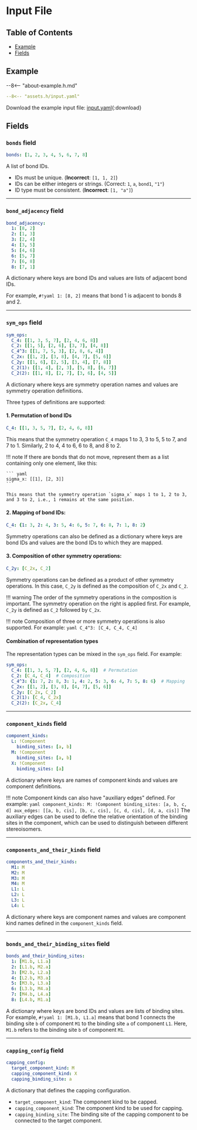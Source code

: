 # Input File

## Table of Contents

- [Example](#example)
- [Fields](#fields)

## Example

--8<-- "about-example.h.md"

``` yaml title="input.yaml"
--8<-- "assets.h/input.yaml"
```

Download the example input file: [input.yaml](assets.h/input.yaml){:download}

## Fields

### `bonds` field

``` yaml
bonds: [1, 2, 3, 4, 5, 6, 7, 8]
```

A list of bond IDs.

- IDs must be unique. (**Incorrect**: `[1, 1, 2]`)
- IDs can be either integers or strings. (Correct: `1`, `a`, `bond1`, `"1"`)
- ID type must be consistent. (**Incorrect**: `[1, "a"]`)

---
### `bond_adjacency` field

``` yaml
bond_adjacency:
  1: [8, 2]
  2: [1, 3]
  3: [2, 4]
  4: [3, 5]
  5: [4, 6]
  6: [5, 7]
  7: [6, 8]
  8: [7, 1]
```

A dictionary where keys are bond IDs and values are lists of adjacent bond IDs.

For example, `#!yaml 1: [8, 2]` means that bond 1 is adjacent to bonds 8 and 2.

---
### `sym_ops` field

``` yaml
sym_ops:
  C_4: [[1, 3, 5, 7], [2, 4, 6, 8]]
  C_2: [[1, 5], [2, 6], [3, 7], [4, 8]]
  C_4^3: [[1, 7, 5, 3], [2, 8, 6, 4]]
  C_2x: [[1, 2], [3, 8], [4, 7], [5, 6]]
  C_2y: [[1, 6], [2, 5], [3, 4], [7, 8]]
  C_2(1): [[1, 4], [2, 3], [5, 8], [6, 7]]
  C_2(2): [[1, 8], [2, 7], [3, 6], [4, 5]]
```

A dictionary where keys are symmetry operation names and values are symmetry operation definitions.

Three types of definitions are supported:

#### 1. Permutation of bond IDs
``` yaml
C_4: [[1, 3, 5, 7], [2, 4, 6, 8]]
```
This means that the symmetry operation `C_4` maps 1 to 3, 3 to 5, 5 to 7, and 7 to 1. Similarly, 2 to 4, 4 to 6, 6 to 8, and 8 to 2.

!!! note
    If there are bonds that do not move, represent them as a list containing only one element, like this:

    ``` yaml
    sigma_x: [[1], [2, 3]]
    ```

    This means that the symmetry operation `sigma_x` maps 1 to 1, 2 to 3, and 3 to 2, i.e., 1 remains at the same position.

#### 2. Mapping of bond IDs: 
``` yaml
C_4: {1: 3, 2: 4, 3: 5, 4: 6, 5: 7, 6: 8, 7: 1, 8: 2}
```

Symmetry operations can also be defined as a dictionary where keys are bond IDs and values are the bond IDs to which they are mapped.

#### 3. Composition of other symmetry operations: 
``` yaml
C_2y: [C_2x, C_2]
```

Symmetry operations can be defined as a product of other symmetry operations. In this case, `C_2y` is defined as the composition of `C_2x` and `C_2`.

!!! warning
    The order of the symmetry operations in the composition is important. The symmetry operation on the right is applied first. For example, `C_2y` is defined as `C_2` followed by `C_2x`.

!!! note
    Composition of three or more symmetry operations is also supported. For example:
    ``` yaml
    C_4^3: [C_4, C_4, C_4]
    ```

#### Combination of representation types

The representation types can be mixed in the `sym_ops` field. For example:
``` yaml
sym_ops:
  C_4: [[1, 3, 5, 7], [2, 4, 6, 8]]  # Permutation
  C_2: [C_4, C_4]  # Composition
  C_4^3: {1: 7, 2: 8, 3: 1, 4: 2, 5: 3, 6: 4, 7: 5, 8: 6}  # Mapping
  C_2x: [[1, 2], [3, 8], [4, 7], [5, 6]]
  C_2y: [C_2x, C_2]
  C_2(1): [C_4, C_2x]
  C_2(2): [C_2x, C_4]
```

---
### `component_kinds` field

``` yaml
component_kinds:
  L: !Component
    binding_sites: [a, b]
  M: !Component
    binding_sites: [a, b]
  X: !Component
    binding_sites: [a]
```

A dictionary where keys are names of component kinds and values are component definitions.

!!! note
    Component kinds can also have "auxiliary edges" defined. For example:
    ``` yaml
    component_kinds:
      M: !Component
        binding_sites: [a, b, c, d]
        aux_edges: [[a, b, cis], [b, c, cis], [c, d, cis], [d, a, cis]]
    ```
    The auxiliary edges can be used to define the relative orientation of the binding sites in the component, which can be used to distinguish between different stereoisomers.

---
### `components_and_their_kinds` field

``` yaml
components_and_their_kinds:
  M1: M
  M2: M
  M3: M
  M4: M
  L1: L
  L2: L
  L3: L
  L4: L
```

A dictionary where keys are component names and values are component kind names defined in the `component_kinds` field.

---
### `bonds_and_their_binding_sites` field

``` yaml
bonds_and_their_binding_sites:
  1: [M1.b, L1.a]
  2: [L1.b, M2.a]
  3: [M2.b, L2.a]
  4: [L2.b, M3.a]
  5: [M3.b, L3.a]
  6: [L3.b, M4.a]
  7: [M4.b, L4.a]
  8: [L4.b, M1.a]
```

A dictionary where keys are bond IDs and values are lists of binding sites.
For example, `#!yaml 1: [M1.b, L1.a]` means that bond 1 connects the binding site `b` of component `M1` to the binding site `a` of component `L1`.
Here, `M1.b` refers to the binding site `b` of component `M1`.

---
### `capping_config` field

``` yaml
capping_config:
  target_component_kind: M
  capping_component_kind: X
  capping_binding_site: a
```

A dictionary that defines the capping configuration.

- `target_component_kind`: The component kind to be capped.
- `capping_component_kind`: The component kind to be used for capping.
- `capping_binding_site`: The binding site of the capping component to be connected to the target component.
